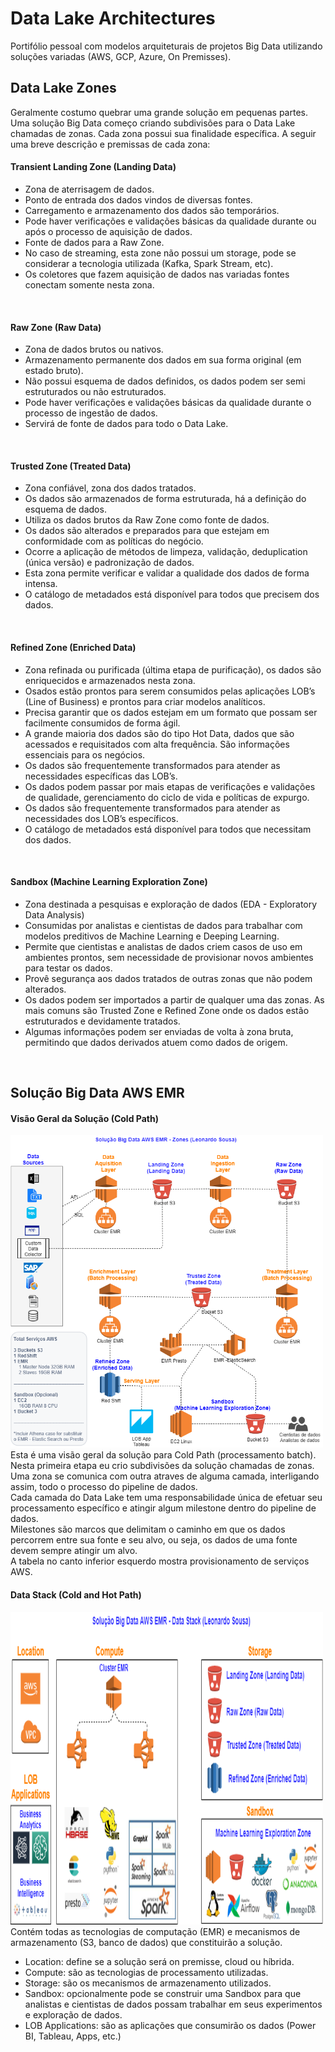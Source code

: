 # Data Lake Architectures
Portifólio pessoal com modelos arquiteturais de projetos Big Data utilizando soluções variadas (AWS, GCP, Azure, On Premisses).
<br>

##  Data Lake Zones
Geralmente costumo quebrar uma grande solução em pequenas partes.
Uma solução Big Data começo criando subdivisões para o Data Lake chamadas de zonas. Cada zona possui sua finalidade específica. A seguir uma breve descrição e premissas de cada zona:

#### Transient Landing Zone (Landing Data)
* Zona de aterrisagem de dados.
* Ponto de entrada dos dados vindos de diversas fontes.
* Carregamento e armazenamento dos dados são temporários.
* Pode haver verificações e validações básicas da qualidade durante ou após o processo de aquisição de dados.
* Fonte de dados para a Raw Zone.
* No caso de streaming, esta zone não possui um storage, pode se considerar a tecnologia utilizada (Kafka, Spark Stream, etc).
* Os coletores que fazem aquisição de dados nas variadas fontes conectam somente nesta zona.
<br>

#### Raw Zone (Raw Data)
* Zona de dados brutos ou nativos.
* Armazenamento permanente dos dados em sua forma original (em estado bruto).
* Não possui esquema de dados definidos, os dados podem ser semi estruturados ou não estruturados.
* Pode haver verificações e validações básicas da qualidade durante o processo de ingestão de dados.
* Servirá de fonte de dados para todo o Data Lake.
<br>

#### Trusted Zone (Treated Data)
* Zona confiável, zona dos dados tratados.
* Os dados são armazenados de forma estruturada, há a definição do esquema de dados.
* Utiliza os dados brutos da Raw Zone como fonte de dados.
* Os dados são alterados e preparados para que estejam em conformidade com as políticas do negócio.
* Ocorre a aplicação de métodos de limpeza, validação, deduplication (única versão) e padronização de dados.
* Esta zona permite verificar e validar a qualidade dos dados de forma intensa.
* O catálogo de metadados está disponível para todos que precisem dos dados.
<br>

#### Refined Zone (Enriched Data)
* Zona refinada ou purificada (última etapa de purificação), os dados são enriquecidos e armazenados nesta zona.
* Osados estão prontos para serem consumidos pelas aplicações LOB’s (Line of Business) e prontos para criar modelos analíticos.
* Precisa garantir que os dados estejam em um formato que possam ser facilmente consumidos de forma ágil.
* A grande maioria dos dados são do tipo Hot Data, dados que são acessados e requisitados com alta frequência. São informações essenciais para os negócios.
* Os dados são frequentemente transformados para atender as necessidades específicas das LOB’s.
* Os dados podem passar por mais etapas de verificações e validações de qualidade, gerenciamento do ciclo de vida e políticas de expurgo.
* Os dados são frequentemente transformados para atender as necessidades dos LOB’s específicos.
* O catálogo de metadados está disponível para todos que necessitam dos dados.
<br>

#### Sandbox (Machine Learning Exploration Zone)
* Zona destinada a pesquisas e exploração de dados (EDA - Exploratory Data Analysis)
* Consumidas por analistas e cientistas de dados para trabalhar com modelos preditivos de Machine Learning e Deeping Learning.
* Permite que cientistas e analistas de dados criem casos de uso em ambientes prontos, sem necessidade de provisionar novos ambientes para testar os dados.
* Provê segurança aos dados tratados de outras zonas que não podem alterados.
* Os dados podem ser importados a partir de qualquer uma das zonas. As mais comuns são Trusted Zone e Refined Zone onde os dados estão estruturados e devidamente tratados.
* Algumas informações podem ser enviadas de volta à zona bruta, permitindo que dados derivados atuem como dados de origem.
<br>

## Solução Big Data AWS EMR

#### Visão Geral da Solução (Cold Path)
<img src="https://raw.githubusercontent.com/leonardo-jas/data-lake-architectures/master/data-lake-architecture-emr-zones.png" width ="500" height=500>
<br>
Esta é uma visão geral da solução para Cold Path (processamento batch). Nesta primeira etapa eu crio subdivisões da solução chamadas de zonas.
<br>
Uma zona se comunica com outra atraves de alguma camada, interligando assim, todo o processo do pipeline de dados.
<br>
Cada camada do Data Lake tem uma responsabilidade única de efetuar seu processamento específico e atingir algum milestone dentro do pipeline de dados.
<br>
Milestones são marcos que delimitam o caminho em que os dados percorrem entre sua fonte e seu alvo, ou seja, os dados de uma fonte devem sempre atingir um alvo.
<br>
A tabela no canto inferior esquerdo mostra provisionamento de serviços AWS.

#### Data Stack (Cold and Hot Path)
<img src="https://raw.githubusercontent.com/leonardo-jas/data-lake-architectures/master/data-lake-architecture-emr-stack.png" width ="500" height=500>
<br>
Contém todas as tecnologias de computação (EMR) e mecanismos de armazenamento (S3, banco de dados) que constituirão a solução.

* Location: define se a solução será on premisse, cloud ou híbrida.
* Compute: são as tecnologias de processamento utilizadas.
* Storage: são os mecanismos de armazenamento utilizados.
* Sandbox: opcionalmente pode se construir uma Sandbox para que analistas e cientistas de dados possam trabalhar em seus experimentos e exploração de dados.
* LOB Applications: são as aplicações que consumirão os dados (Power BI, Tableau, Apps, etc.)
